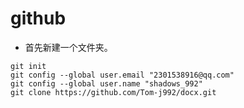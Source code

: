 # github 



+ 首先新建一个文件夹。

```
git init
git config --global user.email "2301538916@qq.com"
git config --global user.name "shadows_992"
git clone https://github.com/Tom-j992/docx.git
```

